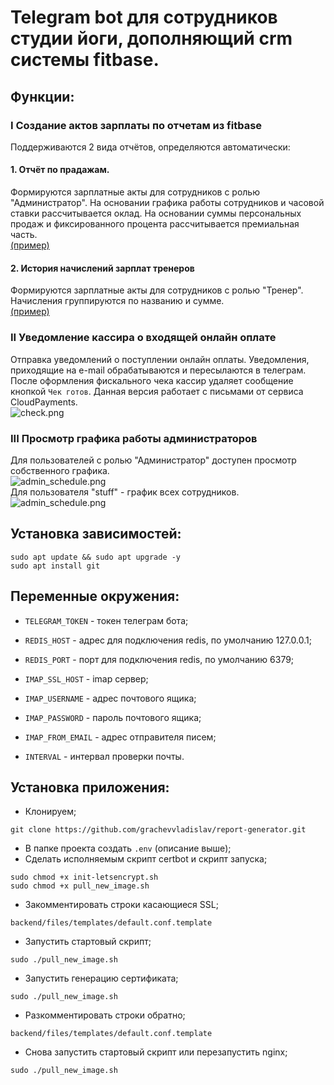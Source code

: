 # Telegram bot для сотрудников студии йоги, дополняющий crm системы fitbase.

## Функции:
### I Создание актов зарплаты по отчетам из fitbase
Поддерживаются 2 вида отчётов, определяются автоматически:
#### 1. Отчёт по прадажам.
Формируются зарплатные акты для сотрудников с ролью "Администратор". На
основании графика работы сотрудников и часовой ставки рассчитывается оклад. На
основании суммы персональных продаж и фиксированного процента рассчитывается
премиальная часть. \
[(пример)](examples/admins_report.pdf)

#### 2. История начислений зарплат тренеров
Формируются зарплатные акты для сотрудников с ролью "Тренер". Начисления
группируются по названию и сумме.\
[(пример)](examples/trainers_report.pdf)

### II Уведомление кассира о входящей онлайн оплате
Отправка уведомлений о поступлении онлайн оплаты. Уведомления, приходящие на
e-mail обрабатываются и пересылаются в телеграм. После оформления фискального
чека кассир удаляет сообщение кнопкой `Чек готов`. Данная версия работает с
письмами от сервиса CloudPayments.\
![check.png](examples/cash_receipt.png?raw=true)


### III Просмотр графика работы администраторов
Для пользователей с ролью "Администратор" доступен просмотр собственного графика.\
![admin_schedule.png](examples/admin_schedule.png?raw=true)\
Для пользователя "stuff" - график всех сотрудников.\
![admin_schedule.png](examples/full_schedule.png?raw=true)

## Установка зависимостей:
```shell
sudo apt update && sudo apt upgrade -y
sudo apt install git
```

## Переменные окружения:
- `TELEGRAM_TOKEN` - токен телеграм бота;

- `REDIS_HOST` - адрес для подключения redis, по умолчанию 127.0.0.1;
- `REDIS_PORT` - порт для подключения redis, по умолчанию 6379;

- `IMAP_SSL_HOST` - imap сервер;
- `IMAP_USERNAME` - адрес почтового ящика;
- `IMAP_PASSWORD` - пароль почтового ящика;
- `IMAP_FROM_EMAIL` - адрес отправителя писем;
- `INTERVAL` - интервал проверки почты.

## Установка приложения:
- Клонируем;
```shell
git clone https://github.com/grachevvladislav/report-generator.git
```
- В папке проекта создать `.env` (описание выше);
- Сделать исполняемым скрипт certbot и скрипт запуска;
```shell
sudo chmod +x init-letsencrypt.sh
sudo chmod +x pull_new_image.sh
```
- Закомментировать строки касающиеся SSL;
```shell
backend/files/templates/default.conf.template
```
- Запустить стартовый скрипт;
```shell
sudo ./pull_new_image.sh
```
- Запустить генерацию сертификата;
```shell
sudo ./pull_new_image.sh
```
- Разкомментировать строки обратно;
```shell
backend/files/templates/default.conf.template
```
- Снова запустить стартовый скрипт или перезапустить nginx;
```shell
sudo ./pull_new_image.sh
```
